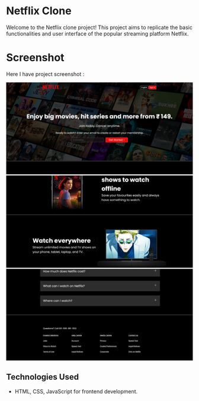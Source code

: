 # Netflix Clone

Welcome to the Netflix clone project! This project aims to replicate the basic functionalities and user interface of the popular streaming platform Netflix.

# Screenshot

Here I have project screenshot :

![screenshot](ss1.png)
![screenshot](ss2.png)
![screenshot](ss3.png)

## Technologies Used

- HTML, CSS, JavaScript for frontend development.